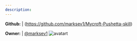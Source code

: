 ```yaml
---
description: 
---
```



**Github:** | (https://github.com/marksev1/Mycroft-Pushetta-skill)

**Owner:** | [@marksev1](https://github.com/marksev1) ![avatart](https://avatars2.githubusercontent.com/u/3356571?v=4)

